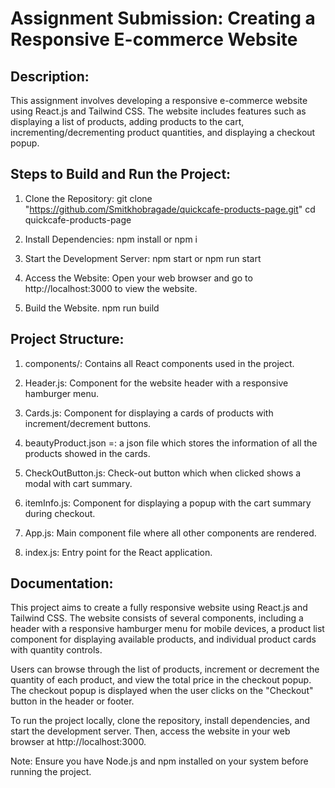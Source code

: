 # Assignment Submission: Creating a Responsive E-commerce Website

## Description:
This assignment involves developing a responsive e-commerce website using React.js and Tailwind CSS. The website includes features such as displaying a list of products, adding products to the cart, incrementing/decrementing product quantities, and displaying a checkout popup.

## Steps to Build and Run the Project:
1. Clone the Repository:
git clone "https://github.com/Smitkhobragade/quickcafe-products-page.git"
cd quickcafe-products-page

2. Install Dependencies:
npm install or npm i

3. Start the Development Server:
npm start or npm run start

4. Access the Website: Open your web browser and go to http://localhost:3000 to view the website.

5. Build the Website.
npm run build

## Project Structure:

1. components/: Contains all React components used in the project.

2. Header.js: Component for the website header with a responsive hamburger menu.

3. Cards.js: Component for displaying a cards of products with increment/decrement buttons.

4. beautyProduct.json =: a json file which stores the information of all the products showed in the cards.

5. CheckOutButton.js: Check-out button which when clicked shows a modal with cart summary.

6. itemInfo.js: Component for displaying a popup with the cart summary during checkout.

7. App.js: Main component file where all other components are rendered.

8. index.js: Entry point for the React application.

## Documentation:
This project aims to create a fully responsive website using React.js and Tailwind CSS. The website consists of several components, including a header with a responsive hamburger menu for mobile devices, a product list component for displaying available products, and individual product cards with quantity controls.

Users can browse through the list of products, increment or decrement the quantity of each product, and view the total price in the checkout popup. The checkout popup is displayed when the user clicks on the "Checkout" button in the header or footer.

To run the project locally, clone the repository, install dependencies, and start the development server. Then, access the website in your web browser at http://localhost:3000.

Note: Ensure you have Node.js and npm installed on your system before running the project.
